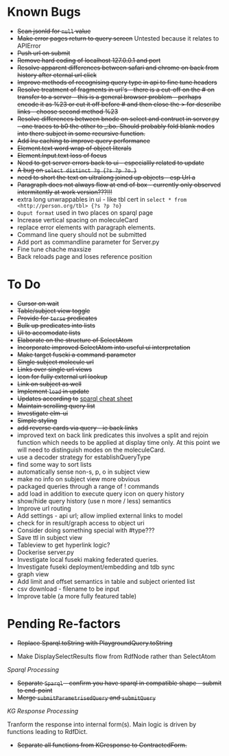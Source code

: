 # Known Bugs

- ~~Scan jsonld for `null` value~~
- ~~Make error pages return to query screen~~ Untested because it relates to APIError
- ~~Push url on submit~~
- ~~Remove hard coding of localhost 127.0.0.1 and port~~
- ~~Resolve apparent differences between safari and chrome on back from history after eternal url click~~
- ~~Improve methods of recognising query type in api to fine tune headers~~
- ~~Resolve treatment of fragments in url's - there is a cut-off on the # on transfer to a server - this is a general browser problem - perhaps encode it as %23 or cut it off before # and then close the > for describe links - choose second method %23~~
- ~~Resolve differences between bnode on select and contruct in server.py - one traces to b0 the other to \_:bo. Should probably fold blank nodes into there subject in some recursive function.~~
- ~~Add lru caching to improve query performance~~
- ~~Element.text word wrap of object literals~~
- ~~Element.Input.text loss of focus~~
- ~~Need to get server errors back to ui - especiallly related to update~~
- ~~A bug on `select distinct ?g {?s ?p ?o.}`~~
- ~~need to short the text on ultralong joined up objects - esp Url a~~
- ~~Paragraph does not always flow at end of box - currently only observed intermitently at work version???!!!~~
- extra long unwrappables in ui - like tbl cert in `select * from <http://person.org/tbl> {?s ?p ?o}`
- `Ouput format` used in two places on sparql page
- Increase vertical spacing on moleculeCard
- replace error elements with paragraph elements.
- Command line query should not be submitted
- Add port as commandline parameter for Server.py 
- Fine tune chache maxsize
- Back reloads page and loses reference position 

# To Do

- ~~Cursor on wait~~
- ~~Table/subject view toggle~~
- ~~Provide for `terse` predicates~~
- ~~Bulk up predicates into lists~~
- ~~UI to accomodate lists~~
- ~~Elaborate on the structure of SelectAtom~~
- ~~Incorporate improved SelectAtom into useful ui interpretation~~
- ~~Make target fuseki a command parameter~~
- ~~Single subject molecule url~~
- ~~Links over single url views~~
- ~~Icon for fully external url lookup~~
- ~~Link on subject as well~~
- ~~Implement `load` in update~~
- ~~Updates according to~~ [sparql cheat sheet](https://www.iro.umontreal.ca/~lapalme/ift6281/sparql-1_1-cheat-sheet.pdf)
- ~~Maintain scrolling query list~~
- ~~Investigate elm-ui~~
- ~~Simple styling~~
- ~~add reverse cards via query - ie back links~~
- improved text on back link predicates this involves a split and rejoin function which needs to be applied at display time only.  At this point we will need to distinguish modes on the moleculeCard.
- use a decoder strategy for establishQueryType
- find some way to sort lists
- automatically sense non-s, p, o in subject view
- make no info on subject view more obvious
- packaged queries through a range of ! commands 
- add load in addition to execute query icon on query history
- show/hide query history (use n more / less) semantics
- Improve url routing
- Add settings - api url; allow implied external links to model
- check for in result/graph access to object uri
- Consider doing something special with #type???
- Save ttl in subject view
- Tableview to get hyperlink logic?
- Dockerise server.py
- Investigate local fuseki making federated queries.
- Investigate fuseki deployment/embedding and tdb sync
- graph view
- Add limit and offset semantics in table and subject oriented list
- csv download - filename to be input
- Improve table (a more fully featured table)

# Pending Re-factors

- ~~Replace Sparql.toString with PlaygroundQuery.toString~~

- Make DisplaySelectResults flow from RdfNode rather than SelectAtom

*Sparql Processing*
- ~~Separate `Sparql` - confirm you have sparql in compatible shape - submit to end-point~~
- ~~Merge `submitParametrisedQuery` and `submitQuery`~~

*KG Response Processing*

Tranform the response into internal form(s).  Main logic is driven by functions leading to RdfDict.
- ~~Separate all functions from KGresponse to ContractedForm.~~
